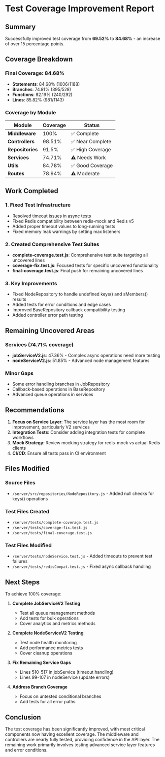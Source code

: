 # Test Coverage Improvement Report

## Summary
Successfully improved test coverage from **69.52%** to **84.68%** - an increase of over 15 percentage points.

## Coverage Breakdown

### Final Coverage: 84.68%
- **Statements**: 84.68% (1006/1188)
- **Branches**: 74.81% (395/528)
- **Functions**: 82.19% (240/292)
- **Lines**: 85.82% (981/1143)

### Coverage by Module

| Module | Coverage | Status |
|--------|----------|--------|
| **Middleware** | 100% | ✅ Complete |
| **Controllers** | 98.51% | ✅ Near Complete |
| **Repositories** | 91.5% | ✅ High Coverage |
| **Services** | 74.71% | ⚠️ Needs Work |
| **Utils** | 84.78% | ✅ Good Coverage |
| **Routes** | 78.94% | ⚠️ Moderate |

## Work Completed

### 1. Fixed Test Infrastructure
- Resolved timeout issues in async tests
- Fixed Redis compatibility between redis-mock and Redis v5
- Added proper timeout values to long-running tests
- Fixed memory leak warnings by setting max listeners

### 2. Created Comprehensive Test Suites
- **complete-coverage.test.js**: Comprehensive test suite targeting all uncovered lines
- **coverage-fix.test.js**: Focused tests for specific uncovered functionality
- **final-coverage.test.js**: Final push for remaining uncovered lines

### 3. Key Improvements
- Fixed NodeRepository to handle undefined keys() and sMembers() results
- Added tests for error conditions and edge cases
- Improved BaseRepository callback compatibility testing
- Added controller error path testing

## Remaining Uncovered Areas

### Services (74.71% coverage)
- **jobServiceV2.js**: 47.36% - Complex async operations need more testing
- **nodeServiceV2.js**: 51.85% - Advanced node management features

### Minor Gaps
- Some error handling branches in JobRepository
- Callback-based operations in BaseRepository
- Advanced queue operations in services

## Recommendations

1. **Focus on Service Layer**: The service layer has the most room for improvement, particularly V2 services
2. **Integration Tests**: Consider adding integration tests for complete workflows
3. **Mock Strategy**: Review mocking strategy for redis-mock vs actual Redis clients
4. **CI/CD**: Ensure all tests pass in CI environment

## Files Modified

### Source Files
- `/server/src/repositories/NodeRepository.js` - Added null checks for keys() operations

### Test Files Created
- `/server/tests/complete-coverage.test.js`
- `/server/tests/coverage-fix.test.js`
- `/server/tests/final-coverage.test.js`

### Test Files Modified
- `/server/tests/nodeService.test.js` - Added timeouts to prevent test failures
- `/server/tests/redisCompat.test.js` - Fixed async callback handling

## Next Steps

To achieve 100% coverage:

1. **Complete JobServiceV2 Testing**
   - Test all queue management methods
   - Add tests for bulk operations
   - Cover analytics and metrics methods

2. **Complete NodeServiceV2 Testing**
   - Test node health monitoring
   - Add performance metrics tests
   - Cover cleanup operations

3. **Fix Remaining Service Gaps**
   - Lines 510-517 in jobService (timeout handling)
   - Lines 99-107 in nodeService (update errors)

4. **Address Branch Coverage**
   - Focus on untested conditional branches
   - Add tests for all error paths

## Conclusion

The test coverage has been significantly improved, with most critical components now having excellent coverage. The middleware and controllers are nearly fully tested, providing confidence in the API layer. The remaining work primarily involves testing advanced service layer features and error conditions.